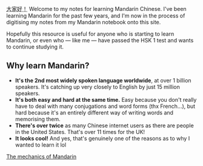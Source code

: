 <abbr title="[dà jiā · hǎo] Hello!">大家好！</abbr> Welcome to my notes for learning Mandarin Chinese. I've been learning Mandarin for the past few years, and I'm now in the process of digitising my notes from my Mandarin notebook onto this site.

Hopefully this resource is useful for anyone who is starting to learn Mandarin, or even who — like me — have passed the HSK 1 test and wants to continue studying it.

## Why learn Mandarin?
* **It's the 2nd most widely spoken language worldwide**, at over 1 billion speakers. It's catching up very closely to English by just 15 million speakers.
* **It's both easy and hard at the same time.** Easy because you don't really have to deal with many conjugations and word forms (thx French...), but hard because it's an entirely different way of writing words and memorising them.
* **There's over twice** as many Chinese internet users as there are people in the United States. That's over 11 times for the UK!
* **It looks cool!** And yes, that's genuinely one of the reasons as to why I wanted to learn it lol

<a href="introduction/mechanics.md" class="next">The mechanics of Mandarin</a>